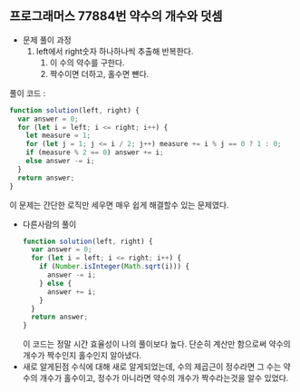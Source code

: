 ## 프로그래머스 77884번 약수의 개수와 덧셈

- 문제 풀이 과정
  1. left에서 right숫자 하나하나씩 추출해 반복한다.
     1. 이 수의 약수를 구한다.
     2. 짝수이면 더하고, 홀수면 뺸다.

풀이 코드 :

```jsx
function solution(left, right) {
  var answer = 0;
  for (let i = left; i <= right; i++) {
    let measure = 1;
    for (let j = 1; j <= i / 2; j++) measure += i % j == 0 ? 1 : 0;
    if (measure % 2 == 0) answer += i;
    else answer -= i;
  }
  return answer;
}
```

이 문제는 간단한 로직만 세우면 매우 쉽게 해결할수 있는 문제였다.

- 다른사람의 풀이
  ```jsx
  function solution(left, right) {
    var answer = 0;
    for (let i = left; i <= right; i++) {
      if (Number.isInteger(Math.sqrt(i))) {
        answer -= i;
      } else {
        answer += i;
      }
    }
    return answer;
  }
  ```
  이 코드는 정말 시간 효율성이 나의 풀이보다 높다. 단순히 계산만 함으로써 약수의 개수가 짝수인지 홀수인지 알아냈다.
- 새로 알게된점
  수식에 대해 새로 알게되었는데, 수의 제곱근이 정수라면 그 수는 약수의 개수가 홀수이고, 정수가 아니라면 약수의 개수가 짝수라는것을 알수 있었다.
